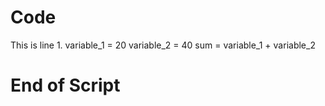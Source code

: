 # Code

This is line 1.
variable_1 = 20
variable_2 = 40
sum = variable_1 + variable_2

# End of Script
